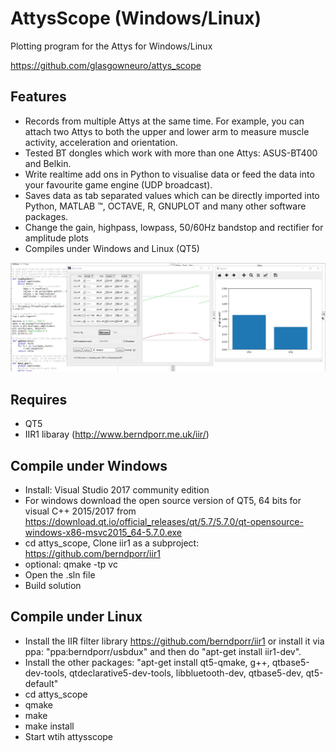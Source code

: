 # AttysScope (Windows/Linux)

Plotting program for the Attys for Windows/Linux

https://github.com/glasgowneuro/attys_scope

## Features

* Records from multiple Attys at the same time. For example, you can attach two Attys to both the upper and lower arm to measure muscle activity, acceleration and orientation.
* Tested BT dongles which work with more than one Attys: ASUS-BT400 and Belkin.
* Write realtime add ons in Python to visualise data or feed the data into your favourite game engine (UDP broadcast).
* Saves data as tab separated values which can be directly imported into Python, MATLAB ™, OCTAVE, R, GNUPLOT and many other software packages.
* Change the gain, highpass, lowpass, 50/60Hz bandstop and rectifier for amplitude plots
* Compiles under Windows and Linux (QT5)

![alt tag](screenshot.png)

## Requires
* QT5
* IIR1 libaray (http://www.berndporr.me.uk/iir/)

## Compile under Windows
* Install: Visual Studio 2017 community edition
* For windows download the open source version of QT5, 64 bits for visual C++ 2015/2017 from 
  https://download.qt.io/official_releases/qt/5.7/5.7.0/qt-opensource-windows-x86-msvc2015_64-5.7.0.exe
* cd attys_scope, Clone iir1 as a subproject: https://github.com/berndporr/iir1
* optional: qmake -tp vc
* Open the .sln file
* Build solution

## Compile under Linux
* Install the IIR filter library https://github.com/berndporr/iir1 or install it via ppa: "ppa:berndporr/usbdux" and then do "apt-get install iir1-dev".
* Install the other packages: "apt-get install qt5-qmake, g++, qtbase5-dev-tools, qtdeclarative5-dev-tools, libbluetooth-dev, qtbase5-dev, qt5-default"
* cd attys_scope
* qmake
* make
* make install
* Start wtih attysscope
